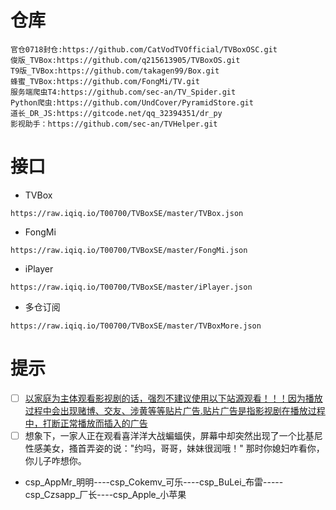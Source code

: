 # 仓库
```
官仓0718封仓:https://github.com/CatVodTVOfficial/TVBoxOSC.git
俊版_TVBox:https://github.com/q215613905/TVBoxOS.git
T9版_TVBox:https://github.com/takagen99/Box.git
蜂蜜_TVBox:https://github.com/FongMi/TV.git
服务端爬虫T4:https://github.com/sec-an/TV_Spider.git
Python爬虫:https://github.com/UndCover/PyramidStore.git
道长_DR_JS:https://gitcode.net/qq_32394351/dr_py
影视助手：https://github.com/sec-an/TVHelper.git
```
# 接口
- TVBox
```
https://raw.iqiq.io/T00700/TVBoxSE/master/TVBox.json
```
- FongMi
```
https://raw.iqiq.io/T00700/TVBoxSE/master/FongMi.json
```
- iPlayer
```
https://raw.iqiq.io/T00700/TVBoxSE/master/iPlayer.json
```
- 多仓订阅
```
https://raw.iqiq.io/T00700/TVBoxSE/master/TVBoxMore.json
```

# 提示
- [ ] [以家庭为主体观看影视剧的话，强烈不建议使用以下站源观看！！！因为播放过程中会出现赌博、交友、涉黄等等贴片广告.贴片广告是指影视剧在播放过程中，打断正常播放而插入的广告](https://raw.iqiq.io/T00700/TVBoxSE/master/TVBox.json)
- [ ] 想象下，一家人正在观看喜洋洋大战蝙蝠侠，屏幕中却突然出现了一个比基尼性感美女，搔首弄姿的说："约吗，哥哥，妹妹很润哦！" 那时你媳妇咋看你，你儿子咋想你。

- csp_AppMr_明明----csp_Cokemv_可乐----csp_BuLei_布雷-----csp_Czsapp_厂长----csp_Apple_小苹果
